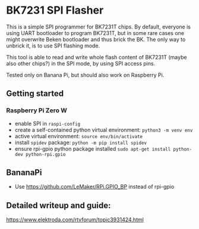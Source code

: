 # BK7231 SPI Flasher
This is a simple SPI programmer for BK7231T chips. By default, everyone is using UART bootloader to program BK7231T, but in some rare cases one might overwrite Beken bootloader and thus brick the BK. The only way to unbrick it, is to use SPI flashing mode.

This tool is able to read and write whole flash content of BK7231T (maybe also other chips?) in the SPI mode, by using SPI access pins.

Tested only on Banana Pi, but should also work on Raspberry Pi.


## Getting started
### Raspberry Pi Zero W
- enable SPI in `raspi-config`
- create a self-contained python virtual environment: `python3 -m venv env` 
- active virtual environment: `source env/bin/activate`
- install `spidev` package: `python -m pip install spidev`
- ensure rpi-gpio python package installed `sudo apt-get install python-dev python-rpi.gpio`

## BananaPi
- Use https://github.com/LeMaker/RPi.GPIO_BP instead of rpi-gpio


## Detailed writeup and guide:
https://www.elektroda.com/rtvforum/topic3931424.html
